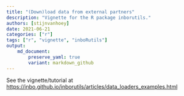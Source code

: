 ```yaml
---
title: "(Down)load data from external partners"
description: "Vignette for the R package inborutils."
authors: [stijnvanhoey]
date: 2021-06-21
categories: ["r"]
tags: ["r", "vignette", "inboRutils"]
output: 
    md_document:
        preserve_yaml: true
        variant: markdown_github
---
```


See the vignette/tutorial at <https://inbo.github.io/inborutils/articles/data_loaders_examples.html>
